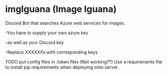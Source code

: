 # imgIguana (Image Iguana)
Discord Bot that searches Azure web services for images.


-You have to supply your own azure key

-as well as your Discord key

-Replace XXXXXXs with corresponding keys

TODO put config files in .token files (Not working??)
Use a requirements file to install pip requirements when deploying onto server.
